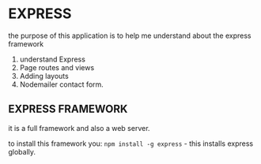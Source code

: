 # EXPRESS

the purpose of this application is to help me understand about the express framework

1. understand Express
2. Page routes and views
3. Adding layouts
4. Nodemailer contact form.

## EXPRESS FRAMEWORK

it is a full framework and also a web server.

to install this framework you: `npm install -g express` - this installs express globally.
